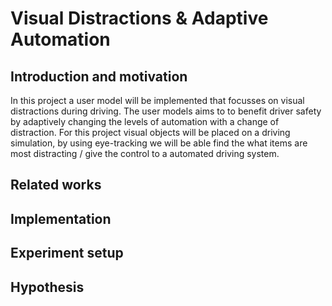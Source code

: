 # Visual Distractions & Adaptive Automation

## Introduction and motivation
In this project a user model will be implemented that focusses on visual distractions during driving. 
The user models aims to to benefit driver safety by adaptively changing the levels of automation with a change of distraction.
For this project visual objects will be placed on a driving simulation, by using eye-tracking we will be able find the what items are  most distracting / give the control to a automated driving system. 
## Related works

## Implementation

## Experiment setup

## Hypothesis
